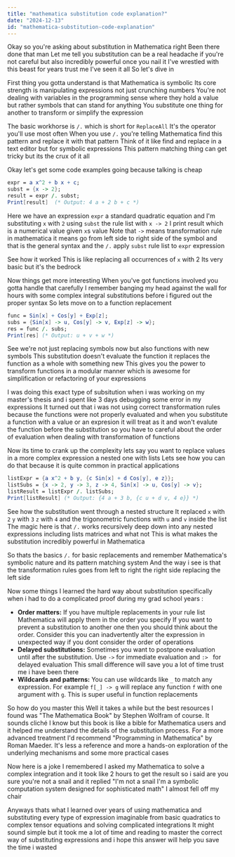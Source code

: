 ```yaml
---
title: "mathematica substitution code explanation?"
date: "2024-12-13"
id: "mathematica-substitution-code-explanation"
---
```


Okay so you're asking about substitution in Mathematica right Been there done that man Let me tell you substitution can be a real headache if you're not careful but also incredibly powerful once you nail it I've wrestled with this beast for years trust me I've seen it all So let's dive in

First thing you gotta understand is that Mathematica is symbolic Its core strength is manipulating expressions not just crunching numbers You're not dealing with variables in the programming sense where they hold a value but rather symbols that can stand for anything You substitute one thing for another to transform or simplify the expression

The basic workhorse is `/.` which is short for `ReplaceAll` It's the operator you'll use most often When you use `/.` you're telling Mathematica find this pattern and replace it with that pattern Think of it like find and replace in a text editor but for symbolic expressions This pattern matching thing can get tricky but its the crux of it all

Okay let's get some code examples going because talking is cheap

```mathematica
expr = a x^2 + b x + c;
subst = {x -> 2};
result = expr /. subst;
Print[result]  (* Output: 4 a + 2 b + c *)
```

Here we have an expression `expr` a standard quadratic equation and I'm substituting `x` with `2` using `subst` the rule list with `x -> 2` I print result which is a numerical value given `x`s value Note that `->` means transformation rule in mathematica it means go from left side to right side of the symbol and that is the general syntax and the `/.` apply `subst` rule list to `expr` expression

See how it worked This is like replacing all occurrences of `x` with 2 Its very basic but it's the bedrock

Now things get more interesting When you've got functions involved you gotta handle that carefully I remember banging my head against the wall for hours with some complex integral substitutions before i figured out the proper syntax So lets move on to a function replacement

```mathematica
func = Sin[x] + Cos[y] + Exp[z];
subs = {Sin[x] -> u, Cos[y] -> v, Exp[z] -> w};
res = func /. subs;
Print[res] (* Output: u + v + w *)
```
See we're not just replacing symbols now but also functions with new symbols This substitution doesn't evaluate the function it replaces the function as a whole with something new This gives you the power to transform functions in a modular manner which is awesome for simplification or refactoring of your expressions

I was doing this exact type of subsitution when i was working on my master's thesis and i spent like 3 days debugging some error in my expressions It turned out that i was not using correct transformation rules because the functions were not properly evaluated and when you substitute a function with a value or an expresion it will treat as it and won't evalute the function before the substitution so you have to careful about the order of evaluation when dealing with transformation of functions

Now its time to crank up the complexity lets say you want to replace values in a more complex expression a nested one with lists Lets see how you can do that because it is quite common in practical applications

```mathematica
listExpr = {a x^2 + b y, {c Sin[x] + d Cos[y], e z}};
listSubs = {x -> 2, y -> 3, z -> 4, Sin[x] -> u, Cos[y] -> v};
listResult = listExpr /. listSubs;
Print[listResult] (* Output: {4 a + 3 b, {c u + d v, 4 e}} *)
```

See how the substitution went through a nested structure It replaced `x` with `2` `y` with `3` `z` with `4` and the trigonometric functions with `u` and `v` inside the list The magic here is that `/.` works recursively deep down into any nested expressions including lists matrices and what not This is what makes the substitution incredibly powerful in Mathematica

So thats the basics `/.` for basic replacements and remember Mathematica's symbolic nature and its pattern matching system And the way i see is that the transformation rules goes from left to right the right side replacing the left side

Now some things I learned the hard way about substitution specifically when i had to do a complicated proof during my grad school years :

*   **Order matters:** If you have multiple replacements in your rule list Mathematica will apply them in the order you specify If you want to prevent a substitution to another one then you should think about the order. Consider this you can inadvertently alter the expression in unexpected way if you dont consider the order of operations
*   **Delayed substitutions:** Sometimes you want to postpone evaluation until after the substitution. Use `->` for immediate evaluation and `:> ` for delayed evaluation This small difference will save you a lot of time trust me i have been there
*   **Wildcards and patterns:** You can use wildcards like `_` to match any expression. For example `f[_] -> g` will replace any function `f` with one argument with `g`. This is super useful in function replacements

So how do you master this Well it takes a while but the best resources I found was "The Mathematica Book" by Stephen Wolfram of course. It sounds cliché I know but this book is like a bible for Mathematica users and it helped me understand the details of the substitution process. For a more advanced treatment I'd recommend "Programming in Mathematica" by Roman Maeder. It's less a reference and more a hands-on exploration of the underlying mechanisms and some more practical cases

Now here is a joke I remembered I asked my Mathematica to solve a complex integration and it took like 2 hours to get the result so i said are you sure you're not a snail and it replied "I'm not a snail I'm a symbolic computation system designed for sophisticated math" I almost fell off my chair

Anyways thats what I learned over years of using mathematica and substituting every type of expression imaginable from basic quadratics to complex tensor equations and solving complicated integrations It might sound simple but it took me a lot of time and reading to master the correct way of substituting expressions and i hope this answer will help you save the time i wasted
